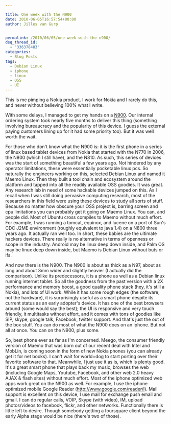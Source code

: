 ```yaml
---

title: One week with the N900
date: 2010-06-05T16:57:54+00:00
author: Jilles van Gurp


permalink: /2010/06/05/one-week-with-the-n900/
dsq_thread_id:
  - "336378483"
categories:
  - Blog Posts
tags:
  - Debian Linux
  - iphone
  - linux
  - OSS
  - UI
---
```

This is me pimping a Nokia product. I work for Nokia and I rarely do this, and never without believing 100% what I write.

With some delays, I managed to get my hands on a [N900](http://maemo.nokia.com/n900/). Our internal ordering system took nearly five months to deliver this thing (something involving bureaucracy and the popularity of this device. I guess the external paying customers lining up for it had some priority too). But it was well worth the wait.

For those who don't know what the N900 is: it is the first phone in a series of linux based tablet devices from Nokia that started with the N770 in 2006, the N800 (which I still have), and the N810. As such, this series of devices was the start of something beautiful a few years ago. Not hindered by any operator limitations, these were essentially pocketable linux pcs. So naturally the engineers working on this, selected Debian Linux and named it Maemo Linux. Then they built a tool chain and ecosystem around the platform and tapped into all the readily available OSS goodies. It was great. Any research lab in need of some hackable devices jumped on this. As I recall when I was still doing pervasive computing research, most of the researchers in this field were using these devices to study all sorts of stuff. Because no matter how obscure your OSS project is, barring screen and cpu limitations you can probably get it going on Maemo Linux. You can, and people did. Most of Ubuntu cross compiles to Maemo without much effort. For example, I was running a tomcat, equinox, and lucene on a port of Sun's CDC J2ME environment (roughly equivalent to java 1.4) on a N800 three years ago. It actually ran well too. In short, these babies are the ultimate hackers devices. There really is no alternative in terms of openness or scope in the industry. Android may be linux deep down inside, and Palm OS may be linux deep down inside, but Maemo is Debian Linux without buts or ifs.

And now there is the N900. The N900 is about as thick as a N97, about as long and about 3mm wider and slightly heavier (I actually did the comparison). Unlike its predecessors, it is a phone as well as a Debian linux running internet tablet. So all the goodness from the past version with a 2X performance and memory boost, a good quality phone stack (hey, it's still a Nokia), and lots of UI work. While it has some rough edges (the software, not the hardware), it is surprisingly useful as a smart phone despite its current status as an early adopter's device. It has one of the best browsers around (some would say the best); the UI is responsive and very touch friendly, it multitasks without effort, and it comes with tons of goodies like SIP, skype, google talk, Facebook, twitter support. And that's just the out of the box stuff. You can do most of what the N900 does on an iphone. But not all at once. You can on the N900, plus some.

So, best phone ever as far as I'm concerned. Meego, the consumer friendly version of Maemo that was born out of our recent deal with Intel and MobLin, is coming soon in the form of new Nokia phones (you can already get it for net books). I can't wait for world+dog to start porting over their favorite software to that. Meanwhile, I just use it as is, which is plenty good. It's a great smart phone that plays back my music, browses the web (including Google Maps, Youtube, Facebook, and other web 2.0 heavy AJAX & flash sites) without much effort. Most of the iphone optimized web apps work great on the N900 as well. For example, I use the iphone optimized mobile Google Reader (http://www.google.com/reader/i). Mail support is excellent on this device, I use mail for exchange push email and gmail. I can do regular calls, VOIP, Skype (with video), IM, upload photos/videos to facebook, flickr, and other networks. Functionally there is little left to desire. Though somebody getting a foursquare client beyond the early Alpha stage would be nice (there's two of those).